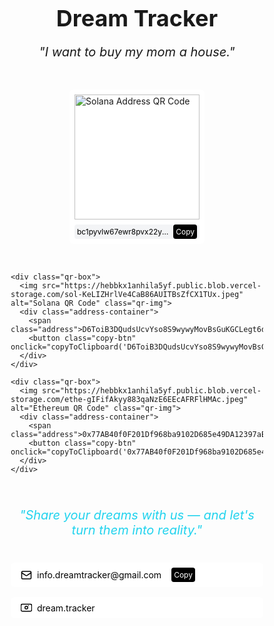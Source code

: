 
<html lang="en">
<head>
  <meta charset="UTF-8">
  <meta name="viewport" content="width=device-width, initial-scale=1.0">
  <title>Dream Tracker</title>
  <style>
    * {
      margin: 0;
      padding: 0;
      box-sizing: border-box;
      font-family: -apple-system, BlinkMacSystemFont, 'Segoe UI', Roboto, Oxygen, Ubuntu, Cantarell, 'Open Sans', 'Helvetica Neue', sans-serif;
    }
    
    body {
      background-color: black;
      color: white;
      min-height: 100vh;
      display: flex;
      flex-direction: column;
      align-items: center;
      justify-content: center;
      padding: 2.5rem 1rem;
    }
    
    h1 {
      font-size: 2.25rem;
      font-weight: bold;
      margin-bottom: 1rem;
      text-align: center;
    }
    
    .quote {
      font-size: 1.25rem;
      font-style: italic;
      margin-bottom: 3rem;
      text-align: center;
    }
    
    .qr-container {
      display: flex;
      flex-wrap: wrap;
      justify-content: center;
      gap: 2rem;
      margin-top: 2rem;
    }
    
    .qr-box {
      background-color: white;
      padding: 0.5rem;
      border-radius: 0.375rem;
      display: flex;
      flex-direction: column;
    }
    
    .qr-img {
      width: 200px;
      height: 200px;
      object-fit: contain;
    }
    
    .address-container {
      display: flex;
      align-items: center;
      justify-content: space-between;
      margin-top: 0.5rem;
      padding: 0 0.25rem;
      background-color: #f3f4f6;
      border-radius: 0.25rem;
      font-size: 0.75rem;
    }
    
    .address {
      color: black;
      white-space: nowrap;
      overflow: hidden;
      text-overflow: ellipsis;
      max-width: 150px;
    }
    
    .copy-btn {
      margin-left: 0.25rem;
      padding: 0.25rem;
      background-color: black;
      color: white;
      border: none;
      border-radius: 0.25rem;
      cursor: pointer;
      font-size: 0.75rem;
    }
    
    .copy-btn:hover {
      background-color: #333;
    }
    
    .tagline {
      color: #22d3ee;
      font-size: 1.25rem;
      font-style: italic;
      margin: 2.5rem 0;
      max-width: 42rem;
      text-align: center;
    }
    
    .contact-box {
      display: flex;
      align-items: center;
      background-color: white;
      padding: 0.5rem 1rem;
      border-radius: 0.375rem;
      margin-top: 1rem;
    }
    
    .contact-icon {
      color: black;
      margin-right: 0.5rem;
    }
    
    .contact-text {
      color: black;
    }
    
    .contact-link {
      color: black;
      text-decoration: none;
    }
    
    .contact-link:hover {
      color: #2563eb;
      text-decoration: underline;
    }
  </style>
</head>
<body>
  <h1>Dream Tracker</h1>
  <p class="quote">"I want to buy my mom a house."</p>
  
  <div class="qr-container">
    <div class="qr-box">
      <img src="https://hebbkx1anhila5yf.public.blob.vercel-storage.com/solana_address_qr-fTcPZr2o32mdiGvFQ5T4SbiUl1Ri7Y.png" alt="Solana Address QR Code" class="qr-img">
      <div class="address-container">
        <span class="address">bc1pyvlw67ewr8pvx22y25tgt5emwrcffmvtqpnajqpatp6xzzxsdawssccsgz</span>
        <button class="copy-btn" onclick="copyToClipboard('bc1pyvlw67ewr8pvx22y25tgt5emwrcffmvtqpnajqpatp6xzzxsdawssccsgz')">Copy</button>
      </div>
    </div>
    
    <div class="qr-box">
      <img src="https://hebbkx1anhila5yf.public.blob.vercel-storage.com/sol-KeLIZHrlVe4CaB86AUITBsZfCX1TUx.jpeg" alt="Solana QR Code" class="qr-img">
      <div class="address-container">
        <span class="address">D6ToiB3DQudsUcvYso8S9wywyMovBsGuKGCLegt6d3cg</span>
        <button class="copy-btn" onclick="copyToClipboard('D6ToiB3DQudsUcvYso8S9wywyMovBsGuKGCLegt6d3cg')">Copy</button>
      </div>
    </div>
    
    <div class="qr-box">
      <img src="https://hebbkx1anhila5yf.public.blob.vercel-storage.com/ethe-gIFifAkyy883qaNzE6EEcAFRFlHMAc.jpeg" alt="Ethereum QR Code" class="qr-img">
      <div class="address-container">
        <span class="address">0x77AB40f0F201Df968ba9102D685e49DA12397aBD</span>
        <button class="copy-btn" onclick="copyToClipboard('0x77AB40f0F201Df968ba9102D685e49DA12397aBD')">Copy</button>
      </div>
    </div>
  </div>
  
  <p class="tagline">"Share your dreams with us — and let's turn them into reality."</p>
  
  <div class="contact-box">
    <svg class="contact-icon" xmlns="http://www.w3.org/2000/svg" width="18" height="18" viewBox="0 0 24 24" fill="none" stroke="currentColor" stroke-width="2" stroke-linecap="round" stroke-linejoin="round">
      <rect x="2" y="4" width="20" height="16" rx="2"></rect>
      <path d="m22 7-8.97 5.7a1.94 1.94 0 0 1-2.06 0L2 7"></path>
    </svg>
    <span class="contact-text">info.dreamtracker@gmail.com</span>
    <button class="copy-btn" style="margin-left: 1rem;" onclick="copyToClipboard('info.dreamtracker@gmail.com')">Copy</button>
  </div>
  
  <div class="contact-box">
    <svg class="contact-icon" xmlns="http://www.w3.org/2000/svg" width="18" height="18" viewBox="0 0 24 24" fill="none" stroke="currentColor" stroke-width="2" stroke-linecap="round" stroke-linejoin="round">
      <path d="M9 12a3 3 0 1 0 6 0a3 3 0 0 0 -6 0"></path>
      <path d="M16.5 7.5v.001"></path>
      <path d="M20.5 4.5l-17 0c-1.5 0 -3 1.5 -3 3l0 9c0 1.5 1.5 3 3 3l17 0c1.5 0 3 -1.5 3 -3l0 -9c0 -1.5 -1.5 -3 -3 -3"></path>
    </svg>
    <a href="https://www.tiktok.com/@dream.tracker" target="_blank" rel="noopener noreferrer" class="contact-link">dream.tracker</a>
  </div>
  
  <script>
    function copyToClipboard(text) {
      navigator.clipboard.writeText(text)
        .then(() => {
          alert("Copied to clipboard!");
        })
        .catch(err => {
          console.error('Failed to copy: ', err);
        });
    }
  </script>
</body>
</html>
